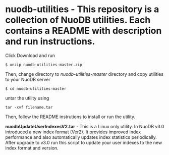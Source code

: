 # nuodb-utilities - This repository is a collection of NuoDB utilities. Each contains a README with description and run instructions.

Click Download and run

    $ unzip nuodb-utilities-master.zip

Then, change directory to *nuodb-utilities-master* directory and copy utilities to your NuoDB server

    $ cd nuodb-utilities-master

untar the utility using

    tar -xvf filename.tar

Then, follow the README instrutions to install or run the utility.


**nuodbUpdateUserIndexesV2.tar** -
This is a Linux only utility. In NuoDB v3.0 introduced a new index format (Ver2). It provides improved index performance and also automatically updates index statistics periodically. After upgrade to v3.0 run this script to update your user indexes to the new index format and version.

